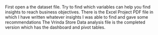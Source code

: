 First open a the dataset file. Try to find which variables can help you find insights to reach business objectives.
There is the Excel Project PDF file in which I have written whatever insights I was able to find and gave some recommendations
The Vrinda Store Data analysis file is the completed version which has the dashboard and pivot tables.
